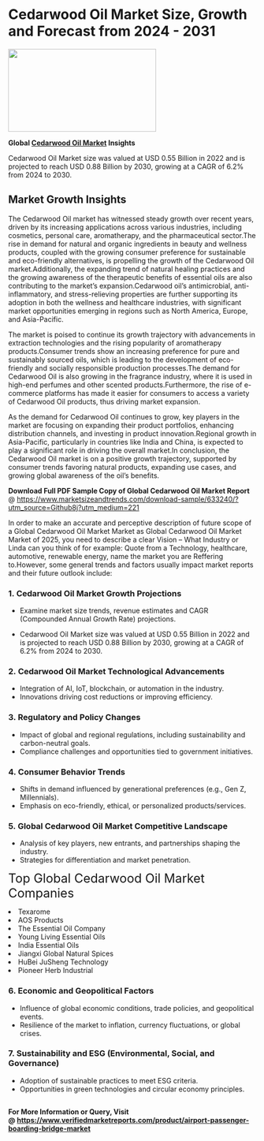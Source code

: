 <H1>Cedarwood Oil Market Size, Growth and Forecast from 2024 - 2031</H1><img class="aligncenter size-medium wp-image-584254" src="https://thirdeyenews.in/wp-content/uploads/2024/09/Global-Market-Research-300x168.jpeg" alt="" width="300" height="168" /><p><strong>Global&nbsp;<a href="https://www.marketsizeandtrends.com/download-sample/633240/?utm_source=Github8j?utm_medium=221">Cedarwood Oil Market</a> Insights</strong></p><p>Cedarwood Oil Market size was valued at USD 0.55 Billion in 2022 and is projected to reach USD 0.88 Billion by 2030, growing at a CAGR of 6.2% from 2024 to 2030.</p><p><h2>Market Growth Insights</h2> <p>The Cedarwood Oil market has witnessed steady growth over recent years, driven by its increasing applications across various industries, including cosmetics, personal care, aromatherapy, and the pharmaceutical sector.The rise in demand for natural and organic ingredients in beauty and wellness products, coupled with the growing consumer preference for sustainable and eco-friendly alternatives, is propelling the growth of the Cedarwood Oil market.Additionally, the expanding trend of natural healing practices and the growing awareness of the therapeutic benefits of essential oils are also contributing to the market’s expansion.Cedarwood oil’s antimicrobial, anti-inflammatory, and stress-relieving properties are further supporting its adoption in both the wellness and healthcare industries, with significant market opportunities emerging in regions such as North America, Europe, and Asia-Pacific.</p> <p>The market is poised to continue its growth trajectory with advancements in extraction technologies and the rising popularity of aromatherapy products.Consumer trends show an increasing preference for pure and sustainably sourced oils, which is leading to the development of eco-friendly and socially responsible production processes.The demand for Cedarwood Oil is also growing in the fragrance industry, where it is used in high-end perfumes and other scented products.Furthermore, the rise of e-commerce platforms has made it easier for consumers to access a variety of Cedarwood Oil products, thus driving market expansion.</p> <p>As the demand for Cedarwood Oil continues to grow, key players in the market are focusing on expanding their product portfolios, enhancing distribution channels, and investing in product innovation.Regional growth in Asia-Pacific, particularly in countries like India and China, is expected to play a significant role in driving the overall market.In conclusion, the Cedarwood Oil market is on a positive growth trajectory, supported by consumer trends favoring natural products, expanding use cases, and growing global awareness of the oil’s benefits.</p> <p><span class=""><strong>Download Full PDF Sample Copy of Global Cedarwood Oil Market Report</strong> @ <a href="https://www.marketsizeandtrends.com/download-sample/633240/?utm_source=Github8j?utm_medium=221" target="_blank">https://www.marketsizeandtrends.com/download-sample/633240/?utm_source=Github8j?utm_medium=221</a></span></p><p>In order to make an accurate and perceptive description of future scope of a Global&nbsp;Cedarwood Oil Market Market as Global&nbsp;Cedarwood Oil Market Market of 2025, you need to describe a clear Vision &ndash; What Industry or Linda can you think of for example: Quote from a Technology, healthcare, automotive, renewable energy, name the market you are Reffering to.However, some general trends and factors usually impact market reports and their future outlook include:</p><h3>1.&nbsp;<strong>Cedarwood Oil Market Growth Projections</strong></h3><ul><li>Examine market size trends, revenue estimates and CAGR (Compounded Annual Growth Rate) projections.</li><li><p>Cedarwood Oil Market size was valued at USD 0.55 Billion in 2022 and is projected to reach USD 0.88 Billion by 2030, growing at a CAGR of 6.2% from 2024 to 2030.</p></li></ul><h3>2.&nbsp;<strong>Cedarwood Oil Market Technological Advancements</strong></h3><ul><li>Integration of AI, IoT, blockchain, or automation in the industry.</li><li>Innovations driving cost reductions or improving efficiency.</li></ul><h3>3.&nbsp;<strong>Regulatory and Policy Changes</strong></h3><ul><li>Impact of global and regional regulations, including sustainability and carbon-neutral goals.</li><li>Compliance challenges and opportunities tied to government initiatives.</li></ul><h3>4.&nbsp;<strong>Consumer Behavior Trends</strong></h3><ul><li>Shifts in demand influenced by generational preferences (e.g., Gen Z, Millennials).</li><li>Emphasis on eco-friendly, ethical, or personalized products/services.</li></ul><h3>5.&nbsp;<strong>Global Cedarwood Oil Market Competitive Landscape</strong></h3><ul><li>Analysis of key players, new entrants, and partnerships shaping the industry.</li><li>Strategies for differentiation and market penetration.</li></ul><p data-pm-slice="1 1 []"><span style="color: inherit; font-family: inherit; font-size: 25px;">Top Global Cedarwood Oil Market Companies</span></p><div class="" data-test-id=""><p><li>Texarome</li><li> AOS Products</li><li> The Essential Oil Company</li><li> Young Living Essential Oils</li><li> India Essential Oils</li><li> Jiangxi Global Natural Spices</li><li> HuBei JuSheng Technology</li><li> Pioneer Herb Industrial</li></p></div><h3>6.&nbsp;<strong>Economic and Geopolitical Factors</strong></h3><ul><li>Influence of global economic conditions, trade policies, and geopolitical events.</li><li>Resilience of the market to inflation, currency fluctuations, or global crises.</li></ul><h3>7.&nbsp;<strong>Sustainability and ESG (Environmental, Social, and Governance)</strong></h3><ul><li>Adoption of sustainable practices to meet ESG criteria.</li><li>Opportunities in green technologies and circular economy principles.</li></ul><h2><strong style="font-size: 14px;">For More Information or Query, Visit @&nbsp;</strong><a style="background-color: #ffffff; font-size: 14px;" href="https://www.marketsizeandtrends.com/report/cedarwood-oil-market/" target="_blank">https://www.verifiedmarketreports.com/product/airport-passenger-boarding-bridge-market</a></h2>